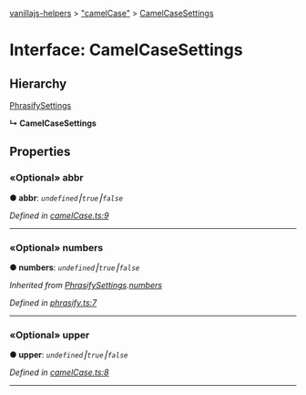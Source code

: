 [vanillajs-helpers](../README.md) > ["camelCase"](../modules/_camelcase_.md) > [CamelCaseSettings](../interfaces/_camelcase_.camelcasesettings.md)



# Interface: CamelCaseSettings

## Hierarchy


 [PhrasifySettings](_phrasify_.phrasifysettings.md)

**↳ CamelCaseSettings**








## Properties
<a id="abbr"></a>

### «Optional» abbr

**●  abbr**:  *`undefined`⎮`true`⎮`false`* 

*Defined in [camelCase.ts:9](https://github.com/Tokimon/vanillajs-helpers/blob/17062f0/camelCase.ts#L9)*





___

<a id="numbers"></a>

### «Optional» numbers

**●  numbers**:  *`undefined`⎮`true`⎮`false`* 

*Inherited from [PhrasifySettings](_phrasify_.phrasifysettings.md).[numbers](_phrasify_.phrasifysettings.md#numbers)*

*Defined in [phrasify.ts:7](https://github.com/Tokimon/vanillajs-helpers/blob/17062f0/phrasify.ts#L7)*





___

<a id="upper"></a>

### «Optional» upper

**●  upper**:  *`undefined`⎮`true`⎮`false`* 

*Defined in [camelCase.ts:8](https://github.com/Tokimon/vanillajs-helpers/blob/17062f0/camelCase.ts#L8)*





___


